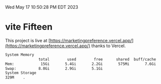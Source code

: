 Wed May 17 10:50:28 PM EDT 2023

# vite Fifteen


This project is live at [https://marketingpreference.vercel.app/](https://marketingpreference.vercel.app/) thanks to Vercel.

```bash
System Memory
               total        used        free      shared  buff/cache   available
Mem:            15Gi       5.4Gi       2.2Gi       575Mi       7.6Gi       8.9Gi
Swap:          8.0Gi       2.9Gi       5.1Gi
System Storage
329M	.
```
